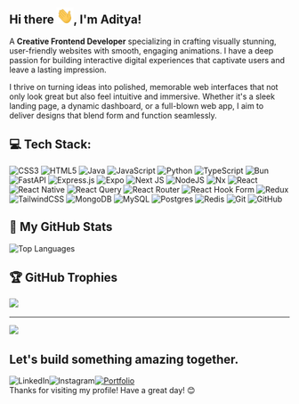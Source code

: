 ## Hi there <img src="https://raw.githubusercontent.com/akgarg0472/akgarg0472/main/.github/images/hi.gif" width="30px">, I'm Aditya!

A **Creative Frontend Developer** specializing in crafting visually stunning, user-friendly websites with smooth, engaging animations. I have a deep passion for building interactive digital experiences that captivate users and leave a lasting impression.

I thrive on turning ideas into polished, memorable web interfaces that not only look great but also feel intuitive and immersive. Whether it's a sleek landing page, a dynamic dashboard, or a full-blown web app, I aim to deliver designs that blend form and function seamlessly.

## 💻 Tech Stack:
![CSS3](https://img.shields.io/badge/css3-%231572B6.svg?style=for-the-badge&logo=css3&logoColor=white) ![HTML5](https://img.shields.io/badge/html5-%23E34F26.svg?style=for-the-badge&logo=html5&logoColor=white) ![Java](https://img.shields.io/badge/java-%23ED8B00.svg?style=for-the-badge&logo=openjdk&logoColor=white) ![JavaScript](https://img.shields.io/badge/javascript-%23323330.svg?style=for-the-badge&logo=javascript&logoColor=%23F7DF1E) ![Python](https://img.shields.io/badge/python-3670A0?style=for-the-badge&logo=python&logoColor=ffdd54) ![TypeScript](https://img.shields.io/badge/typescript-%23007ACC.svg?style=for-the-badge&logo=typescript&logoColor=white) ![Bun](https://img.shields.io/badge/Bun-%23000000.svg?style=for-the-badge&logo=bun&logoColor=white) ![FastAPI](https://img.shields.io/badge/FastAPI-005571?style=for-the-badge&logo=fastapi) ![Express.js](https://img.shields.io/badge/express.js-%23404d59.svg?style=for-the-badge&logo=express&logoColor=%2361DAFB) ![Expo](https://img.shields.io/badge/expo-1C1E24?style=for-the-badge&logo=expo&logoColor=#D04A37) ![Next JS](https://img.shields.io/badge/Next-black?style=for-the-badge&logo=next.js&logoColor=white) ![NodeJS](https://img.shields.io/badge/node.js-6DA55F?style=for-the-badge&logo=node.js&logoColor=white) ![Nx](https://img.shields.io/badge/nx-143055?style=for-the-badge&logo=nx&logoColor=white) ![React](https://img.shields.io/badge/react-%2320232a.svg?style=for-the-badge&logo=react&logoColor=%2361DAFB) ![React Native](https://img.shields.io/badge/react_native-%2320232a.svg?style=for-the-badge&logo=react&logoColor=%2361DAFB) ![React Query](https://img.shields.io/badge/-React%20Query-FF4154?style=for-the-badge&logo=react%20query&logoColor=white) ![React Router](https://img.shields.io/badge/React_Router-CA4245?style=for-the-badge&logo=react-router&logoColor=white) ![React Hook Form](https://img.shields.io/badge/React%20Hook%20Form-%23EC5990.svg?style=for-the-badge&logo=reacthookform&logoColor=white) ![Redux](https://img.shields.io/badge/redux-%23593d88.svg?style=for-the-badge&logo=redux&logoColor=white) ![TailwindCSS](https://img.shields.io/badge/tailwindcss-%2338B2AC.svg?style=for-the-badge&logo=tailwind-css&logoColor=white) ![MongoDB](https://img.shields.io/badge/MongoDB-%234ea94b.svg?style=for-the-badge&logo=mongodb&logoColor=white) ![MySQL](https://img.shields.io/badge/mysql-4479A1.svg?style=for-the-badge&logo=mysql&logoColor=white) ![Postgres](https://img.shields.io/badge/postgres-%23316192.svg?style=for-the-badge&logo=postgresql&logoColor=white) ![Redis](https://img.shields.io/badge/redis-%23DD0031.svg?style=for-the-badge&logo=redis&logoColor=white) ![Git](https://img.shields.io/badge/git-%23F05033.svg?style=for-the-badge&logo=git&logoColor=white) ![GitHub](https://img.shields.io/badge/github-%23121011.svg?style=for-the-badge&logo=github&logoColor=white)


## 🚀 My GitHub Stats

<p align="">
  <img src="https://github-readme-stats.vercel.app/api/top-langs/?username=aditya-deokar&layout=compact&show_icons=true&theme=tokyonight&locale=en" alt="Top Languages" height="200" />
  &nbsp;&nbsp;
<!--   <img src="https://github-readme-streak-stats.herokuapp.com/?user=aditya-deokar&theme=tokyonight&fire=DD2727&currStreakLabel=FF6EC7" alt="GitHub Streak" height="200" />
  &nbsp;&nbsp; -->
<!--   <img src="https://github-readme-stats.vercel.app/api?username=aditya-deokar&show_icons=true&theme=tokyonight&hide_title=true&count_private=true&hide=issues&custom_title=My+GitHub+Stats" alt="GitHub Stats" /> -->
<!--   <p align="left">
    <img src="https://komarev.com/ghpvc/?username=aditya-deokar&label=Profile%20views&color=ff69b4&style=for-the-badge" alt="aditya-deokar" />
  </p> -->
</p>

## 🏆 GitHub Trophies
![](https://github-profile-trophy.vercel.app/?username=aditya-deokar&theme=monokai&no-frame=true&no-bg=false&margin-w=4)

---
[![](https://visitcount.itsvg.in/api?id=aditya-deokar&icon=0&color=0)](https://visitcount.itsvg.in)


## Let's build something amazing together.

<a href="https://www.linkedin.com/in/aditya-deokar-4035b5221/"><img align="left" alt="LinkedIn" src="https://img.shields.io/badge/linkedin-%230077B5.svg?style=for-the-badge&logo=linkedin&logoColor=white"/></a>
<a href="mailto:adityadeokar80@gmail.com"><img align="left" alt="Instagram" src="https://img.shields.io/badge/Gmail-D14836?style=for-the-badge&logo=gmail&logoColor=white"/></a>
[![Portfolio](https://img.shields.io/badge/Portfolio-grey?style=for-the-badge&logo=vercel)](https://incredible-bienenstitch-ae7fa2.netlify.app/)
<br/>
Thanks for visiting my profile! Have a great day! 😊

